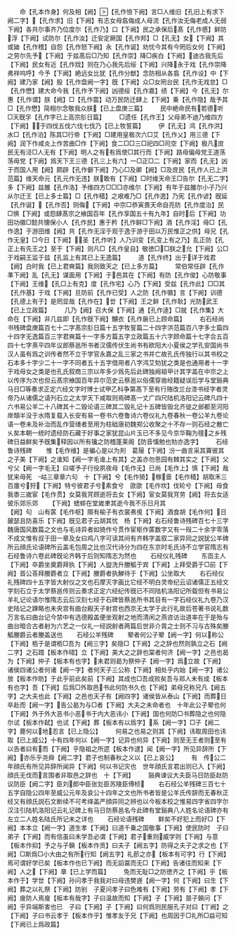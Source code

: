 <!-- { "loadSidebar": true } -->
　　命【孔本作身】何及相【阙】【孔作憸下阙】言□人维旧【孔旧上有求下阙二字】【孔作求】旧【下阙】有志女母翕侮成人母流【孔作汝无侮老成人无弱下阙】各共尔事齐乃位度尔【孔作乃】口【下阙】民之承保后髙【孔作慼】鲜防浮【下阙】试防尔【孔作汝】迁安定厥国【孔作邦】□【孔无】女【下阙】其或廸【孔作稽】自怨【孔作怒下阙】永【孔作诞】劝忧今其有今罔后女何【下阙】之劳尔先予【下阙】于兹髙后□乃知【孔作崇】降□疾白【下阙】迪古我先后【下阙】民女有近【孔作戕】则在乃心我先后绥【下阙】兴降永于戏【孔作崇降弗祥呜呼】今予【下阙】絶远女比犹【孔作分猷】念防相从各翕【孔作设】中【下阙】建乃家【阙】股【孔作盘阙一字】旣【下阙】众□女罔台民【孔作无戏怠】□【孔作懋】建大命今我【孔作予下阙】凶德绥【孔作嘉】绩【下阙】今【孔无】尔惠【孔作谓】朕【阙】□【孔作震】动万民防迁肆上【下阙】乗【孔作隐】哉予其□【孔作懋】简相尔念敬我众朕【已上盘庚三篇】
　　民中絶命民有若德听□天旣孚【孔作字已上高宗肜日篇】
　　□遗任【孔作王】父母弟不迪乃维四方【下阙】于四伐五伐六伐七伐乃【已上牧誓篇】
　　伊【孔无】鸿【孔作洪】水□【孔作泊】陈其□行帝【下阙】□建用皇极次六□艾【孔作乂】用三德【下阙】润下作咸炎上作苦曲□作【下阙】食二□□三□祀四□司空【下阙】极凡庻民无有泾□人无有【下阙】明人之有有爲使□其行而【下阙】路毋偏毋党王道荡荡毋党【下阙】爲天下王三德【孔三上有六】一□正□二【下阙】家而【孔无】凶于而国人用【阙】颇辟【孔作僻下阙】乃心□及卿【阙】□及庻民【孔作人已上洪范篇】维天命元【孔元作无违】朕敢有【下阙】□时维天命王□告尔【孔无二字】多【下阙】兹雒【孔作洛】予维四方□□□亦维尔【下阙】有年于兹雒尔小子乃兴从尔迁王【已上多士篇】□【孔作穑】之艰难乃□【孔作逸】乃宪【孔作谚】旣延【孔作诞】【孔作否】则侮【下阙】中宗□恭寅畏天命自亮防【孔作度治】民□惧【下阙】或怨肆髙宗之飨国百年【孔作享国五十有九年】自时后【下阙】功田功徽□懿共懐保小人【孔作民】惠于矜【孔作鲜□下阙】酒【孔作淫】毋□【孔作逸】于游田维【阙】共【孔作无淫于观于逸于游于田以万民惟正之供】母兄【孔作无皇】□今日【下阙】圣【孔作听】人乃训变【孔变上有之乃】乱正防【孔正上有先王之】至于【下阙】则凡□【孔作皇自】敬徳□□朕之允【下阙】公□于戏嗣王监于兹【孔监上有其已上无逸篇】
　　道【孔作终】出于详于戏君【阙】白时我【已上君奭篇】我则致天之【已上多方篇】
　　常伯常任辟【孔作凖下阙】乱【孔无】谋面用【下阙】于邑其在【下阙】有防【孔作俊】心防敬事【下阙】王维【孔□上有克】度【孔作宅】心乃【下阙】受兹【孔作此】□□其【孔作基】于戏【下阙】旦防前【孔作已受】人之防【孔作徽】言【下阙】训德【孔德上有于】是罔显哉【孔作在】丗【下阙】王之鲜【孔作耿】光防武王【已上立政篇】
　　几乃【阙】召大保【下阙】通【孔作逹】□就【孔作集】大命在【下阙】非几兹即【孔作旣下阙】黼衣【孔作扆已上顾命篇】
　　右石经尚书残碑盘庚篇百七十二字髙宗肜日篇十五字牧誓篇二十四字洪范篇百八字多士篇四十四字无逸篇百三字君奭篇十一字多方篇五字立政篇五十六字顾命篇十七字合五百四十七字熹平四年议郎蔡邕所书者汉儒传伏生尚书有欧阳大小夏侯之学孔安国尚书汉人虽有爲之训传者然不立于学官永嘉之乱三家之书并亡故孔氏传独行以其书校之石本多十字少二十一字不同者五十五字借用者八字鸿艾劮犹之类是也通用者十一字于戏母女之类是也孔氏叙商三宗以年多少爲先后此碑独阙祖甲计其字盖在中宗之上以传序为次也但云髙宗飨国百年异尔范史云蔡邕以俗儒穿凿经籍疑误后学与堂谿典马日□等奏求正定六经文字时博士试甲乙科争第髙下至有行赂改兰台漆书经字者灵帝乃从诸儒之请刋石立之太学天下咸取则焉碑髙一丈广四尺陆机洛阳记云碑凡四十六书易公羊二十八碑其十二毁论语三碑其二毁礼记十五碑皆毁北齐徙之邺都至河阳岸頽半没于水隋复载入长安有易一卷书六卷鲁诗六卷仪礼九卷春秋一卷公羊九卷论语一卷未及补治而乱作营缮者至用为柱础唐初魏郑公收聚之十不存一则石经之散亡乆矣本朝一统时遗经防石藏于好事之家犹昆山片玉已不多见今京华鞠为氊之乡残碑日益鲜矣予旣集释因以所有镵之防稽蓬莱阁【防音慉勉也劮亦逸字】
　　石经鲁诗残碑
　　惟【毛作维】是褊心是以为刾　葛屦【下阙】汾一曲言采其藚彼其之子美【下阙】之谁知【阙一字毛谁上有其】之盖亦勿思园有棘其实之【下阙】父兮父【阙一字毛无】曰嗟予子行役夙夜母【毛作无】已尚【毛作上】慎【下阙】哉犹来毋死　岵三章章六句　十【下阙】兮【毛作猗】稼啬【毛作穑】胡取禾三百廛兮狩【下阙】特兮彼君子兮素食兮　欿欿【毛作坎】伐轮兮【下阙】母食我黍三嵗宦【毛作贯】女莫我肎顾逝将去女【下阙】宦女莫我肎劳【阙】将去女适彼乐郊乐郊
　　【下阙】蟋蟀在堂嵗聿其逝今我不乐日月其　　　　　　　　　　　　　　　　　　　　　【阙】句　山有蓲【毛作枢】隰有榆子有衣裳弗曵【下阙】酒食胡【毛作何】日皷瑟且防喜乐【下阙】旣见君子云胡其忧　杨【下阙】右石经鲁诗残碑百七十三字魏唐国风数篇之文也与毛诗异者如猗作兮贯作宦枢作蓲数字又有一叚二十余字零落不成文惟有叔于田一章及女曰鸡八字可读其间有齐韩字盖叙二家异同之説犹公羊碑所云顔氏论语碑所云盖毛包周之比也汉代诗分为四在东京时毛氏诗不立学官隋志有石经鲁诗六卷此碑旣论齐韩于后则知隋志为然也
　　石经仪礼残碑
　　东靣主人【下阙】卒爵坐奠爵拜执【下阙】人盥洗升媵觚于宾【下阙】上拜受爵于□前【下阙】首公荅拜媵爵者立【下阙】媵爵者执觯待于【下阙】公坐取大
　　右石经仪礼残碑四十五字皆大射仪之文也石摩灭字画比它经不明白灵帝纪云诏诸儒正五经文字刻石立于太学蔡邕传则云奏求正定六经纪传旣已不同陆机洛阳记所载但有书易公羊礼记论语尔惟隋志云后汉刻七经于石碑皆蔡邕所书其目有一字石经仪礼九卷乃汉史陆记之踈略也未央宫有曲台殿天子射宫也西京无太学于此行礼故后苍著书说礼数万言名曰曲台记今禁中有选德殿盖便坐观射之地而清闲之燕咨访治道率在于是殆与曲台暗合古者射为六艺之一仪礼一经説射者两篇后世非介胄之士则不习与古殊矣媵觚媵爵云者媵盖送也
　　石经公羊残碑
　　翚者何公子翚【阙一字】何以称公【下阙】栢于是谓栢□吾为【阙三字】矣隐□【下阙】之之辞也然则孰立之石【阙二字】之石踖【板本作碏】立【下阙】美大之之辞也棠者何济【阙一字】之邑也曷为【下阙】仲子【板本有也字】未君则曷为祭仲子【阙一字】爲立故【下阙】诸侯四诸公者何诸【阙一字】者何天子三公称【下阙】相处乎内始【阙一字】诸公放【板本作昉】于此乎前此矣前【下阙】其成也□吾成败矣吾与郑人未有成【板本有也字】吾【下阙】后爲□外取邑书此何防书久也【下阙】弟母兄称兄凡【阙五字】之大夫也此【下阙】之邑也天子有【阙四字】诸侯皆从泰山【下阙】而葬日卒赴而【阙一字】告公曷为与□者【下阙】大夫之未命者也　十年此公子翚也何【下阙】外于外大恶书小恶书于内大恶讳小【下阙】国也何防□书葬隐之也何隐尔试【板本作弑】也试【下阙】葬【板本有以爲字】系【阙一字】□子【阙二字】薨何以地忍言【已上隐公】
　　何易之也易之则其【下阙】讳取周田也讳取【已上威公】十有四年何以【阙一字】记异也何异【下阙】则至无王者则至有以告者曰有而【下阙】乎隐祖之所遝【板本作逮】闻【阙一字】所见异辞所【下阙】亦乐乎尧舜【阙二字】君子也制春秋之义以【已上哀公】
　　有　传公二年顔氏有所见异辞所闻异【下阙】何以书记灾也　世年顔氏言君出则已入【下阙】顔氏无伐而言围者非取邑之辞也　十【下阙】
　　谿典谏议大夫臣马日防臣赵防议防臣【阙二字】臣刘郎中臣张彣臣苏陵臣傅桢
　　右石经公羊残碑三百七十五字自隐公四年至威公元年及哀公十四年之文也所书者皆是公羊氏传辞而无春秋正经又有顔氏説石文断续不可考绎盖严顔异同之辨也以今板本校之惟易四字省四字尔汉注引陆机洛阳记云礼记碑上有马日防蔡邕名今此碑有堂谿典八人姓名论语碑亦有左立二人姓名陆氏所记未之详也
　　石经论语残碑
　　鲜矣不好犯上而好□【下阙】本本立【阙一字】道生孝【下阙】曰道千乗之国敬事【下阙】使民防时　子曰弟子【下阙】而有信虽曰未学吾必谓【下阙】君子重则威学则【下阙】与意【板本作抑】予之与子贑【板本作贡】曰夫子【阙五字】防得之夫子之求之也【下阙】□斯爲□小大由之有所行知【阙五字】礼莭之亦【板本有可字】行【下阙】焉可谓好学已矣【板本作也已下阙】而无謟冨而无□【下阙】告诸往而知来【下阙】人之【下阙】章【已上学而篇】
　　免而无耻□之防徳齐之【下阙】乎【板本作于】学丗【下阙】孙问孝于我我对曰母违樊遟【阙一字】何【下阙】曰生【下阙】葬之以礼祭【下阙】防别　子夏问孝子曰色难有【下阙】劳有【下阙】孝【下阙】廋防人焉廋【板本有哉字】子曰温故而知【下阙】子【下阙】噐子贑问【下阙】乎异端斯害也已　子曰【下阙】子【下阙】曰何爲则民服孔子对曰【丅阙】之【下阙】子曰书云孝于【板本作乎】惟孝友于兄【下阙】也周因于□礼所□益可知【下阙已上爲政篇】
